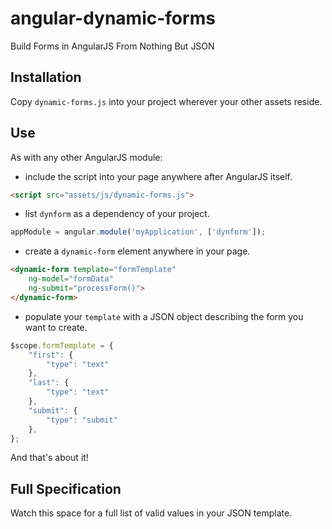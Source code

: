 angular-dynamic-forms
=====================

Build Forms in AngularJS From Nothing But JSON

Installation
------------

Copy `dynamic-forms.js` into your project wherever your other assets reside.

Use
---

As with any other AngularJS module:

* include the script into your page anywhere after AngularJS itself.

```html
<script src="assets/js/dynamic-forms.js">
```

* list `dynform` as a dependency of your project.

```javascript
appModule = angular.module('myApplication', ['dynform']);
```

* create a `dynamic-form` element anywhere in your page.

```html
<dynamic-form template="formTemplate"
	ng-model="formData"
	ng-submit="processForm()">
</dynamic-form>
```

* populate your `template` with a JSON object describing the form you want to create.

```javascript
$scope.formTemplate = {
	"first": {
		"type": "text"
	},
	"last": {
		"type": "text"
	},
	"submit": {
		"type": "submit"
	},
};
```

And that's about it!

Full Specification
------------------

Watch this space for a full list of valid values in your JSON template.
